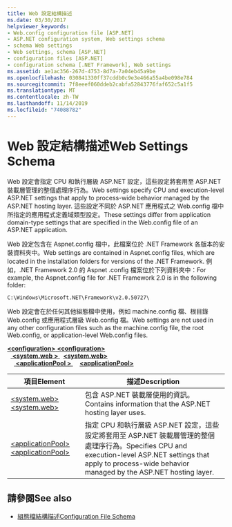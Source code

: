```yaml
---
title: Web 設定結構描述
ms.date: 03/30/2017
helpviewer_keywords:
- Web.config configuration file [ASP.NET]
- ASP.NET configuration system, Web settings schema
- schema Web settings
- Web settings, schema [ASP.NET]
- configuration files [ASP.NET]
- configuration schema [.NET Framework], Web settings
ms.assetid: ae1ac356-267d-4753-8d7a-7a04eb45a9be
ms.openlocfilehash: 030841330ff37cddb0c9e3e466a55a4be098e784
ms.sourcegitcommit: 7f8eeef060ddeb2cabfa52843776faf652c5a1f5
ms.translationtype: MT
ms.contentlocale: zh-TW
ms.lasthandoff: 11/14/2019
ms.locfileid: "74088782"
---
```

# <a name="web-settings-schema"></a><span data-ttu-id="67052-102">Web 設定結構描述</span><span class="sxs-lookup"><span data-stu-id="67052-102">Web Settings Schema</span></span>
<span data-ttu-id="67052-103">Web 設定會指定 CPU 和執行層級 ASP.NET 設定，這些設定將套用至 ASP.NET 裝載層管理的整個處理序行為。</span><span class="sxs-lookup"><span data-stu-id="67052-103">Web settings specify CPU and execution-level ASP.NET settings that apply to process-wide behavior managed by the ASP.NET hosting layer.</span></span> <span data-ttu-id="67052-104">這些設定不同於 ASP.NET 應用程式之 Web.config 檔中所指定的應用程式定義域類型設定。</span><span class="sxs-lookup"><span data-stu-id="67052-104">These settings differ from application domain-type settings that are specified in the Web.config file of an ASP.NET application.</span></span>  
  
<span data-ttu-id="67052-105">Web 設定包含在 Aspnet.config 檔中，此檔案位於 .NET Framework 各版本的安裝資料夾中。</span><span class="sxs-lookup"><span data-stu-id="67052-105">Web settings are contained in Aspnet.config files, which are located in the installation folders for versions of the .NET Framework.</span></span> <span data-ttu-id="67052-106">例如，.NET Framework 2.0 的 Aspnet .config 檔案位於下列資料夾中：</span><span class="sxs-lookup"><span data-stu-id="67052-106">For example, the Aspnet.config file for .NET Framework 2.0 is in the following folder:</span></span>  
  
`C:\Windows\Microsoft.NET\Framework\v2.0.50727\`  
  
<span data-ttu-id="67052-107">Web 設定會在於任何其他組態檔中使用，例如 machine.config 檔、根目錄 Web.config 或應用程式層級 Web.config 檔。</span><span class="sxs-lookup"><span data-stu-id="67052-107">Web settings are not used in any other configuration files such as the machine.config file, the root Web.config, or application-level Web.config files.</span></span>  

<span data-ttu-id="67052-108">[ **\<configuration>** ](../configuration-element.md)</span><span class="sxs-lookup"><span data-stu-id="67052-108">[**\<configuration>**](../configuration-element.md)</span></span>\
<span data-ttu-id="67052-109">&nbsp;&nbsp;[ **\<system.web >** ](system-web-element-web-settings.md)</span><span class="sxs-lookup"><span data-stu-id="67052-109">&nbsp;&nbsp;[**\<system.web>**](system-web-element-web-settings.md)</span></span>\
<span data-ttu-id="67052-110">&nbsp;&nbsp;&nbsp;&nbsp;[ **\<applicationPool >** ](applicationpool-element-web-settings.md)</span><span class="sxs-lookup"><span data-stu-id="67052-110">&nbsp;&nbsp;&nbsp;&nbsp;[**\<applicationPool>**](applicationpool-element-web-settings.md)</span></span>

|<span data-ttu-id="67052-111">項目</span><span class="sxs-lookup"><span data-stu-id="67052-111">Element</span></span>|<span data-ttu-id="67052-112">描述</span><span class="sxs-lookup"><span data-stu-id="67052-112">Description</span></span>|  
|-------------|-----------------|  
|[<span data-ttu-id="67052-113">\<system.web></span><span class="sxs-lookup"><span data-stu-id="67052-113">\<system.web></span></span>](system-web-element-web-settings.md)|<span data-ttu-id="67052-114">包含 ASP.NET 裝載層使用的資訊。</span><span class="sxs-lookup"><span data-stu-id="67052-114">Contains information that the ASP.NET hosting layer uses.</span></span>|  
|[<span data-ttu-id="67052-115">\<applicationPool></span><span class="sxs-lookup"><span data-stu-id="67052-115">\<applicationPool></span></span>](applicationpool-element-web-settings.md)|<span data-ttu-id="67052-116">指定 CPU 和執行層級 ASP.NET 設定，這些設定將套用至 ASP.NET 裝載層管理的整個處理序行為。</span><span class="sxs-lookup"><span data-stu-id="67052-116">Specifies CPU and execution-level ASP.NET settings that apply to process-wide behavior managed by the ASP.NET hosting layer.</span></span>|  
  
## <a name="see-also"></a><span data-ttu-id="67052-117">請參閱</span><span class="sxs-lookup"><span data-stu-id="67052-117">See also</span></span>

- [<span data-ttu-id="67052-118">組態檔結構描述</span><span class="sxs-lookup"><span data-stu-id="67052-118">Configuration File Schema</span></span>](../index.md)
